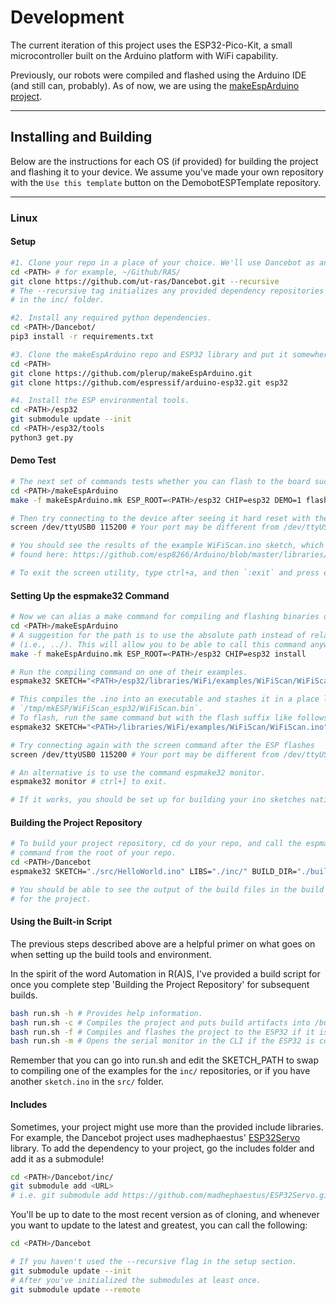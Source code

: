 # Development

The current iteration of this project uses the ESP32-Pico-Kit, a small
microcontroller built on the Arduino platform with WiFi capability.

Previously, our robots were compiled and flashed using the Arduino IDE (and
still can, probably). As of now, we are using the [makeEspArduino
project](https://github.com/plerup/makeEspArduino).

---

## Installing and Building

Below are the instructions for each OS (if provided) for building the project
and flashing it to your device. We assume you've made your own repository with
the `Use this template` button on the DemobotESPTemplate repository.

---

### Linux

#### Setup

```bash
#1. Clone your repo in a place of your choice. We'll use Dancebot as an example project.
cd <PATH> # for example, ~/Github/RAS/
git clone https://github.com/ut-ras/Dancebot.git --recursive
# The --recursive tag initializes any provided dependency repositories
# in the inc/ folder.

#2. Install any required python dependencies.
cd <PATH>/Dancebot/
pip3 install -r requirements.txt

#3. Clone the makeEspArduino repo and ESP32 library and put it somewhere near.
cd <PATH>
git clone https://github.com/plerup/makeEspArduino.git
git clone https://github.com/espressif/arduino-esp32.git esp32

#4. Install the ESP environmental tools.
cd <PATH>/esp32
git submodule update --init
cd <PATH>/esp32/tools
python3 get.py
```

#### Demo Test

```bash
# The next set of commands tests whether you can flash to the board successfully.
cd <PATH>/makeEspArduino
make -f makeEspArduino.mk ESP_ROOT=<PATH>/esp32 CHIP=esp32 DEMO=1 flash

# Then try connecting to the device after seeing it hard reset with the screen command:
screen /dev/ttyUSB0 115200 # Your port may be different from /dev/ttyUSB0.

# You should see the results of the example WiFiScan.ino sketch, which can be
# found here: https://github.com/esp8266/Arduino/blob/master/libraries/ESP8266WiFi/examples/WiFiScan/WiFiScan.ino.

# To exit the screen utility, type ctrl+a, and then `:exit` and press enter.
```

#### Setting Up the espmake32 Command

```bash
# Now we can alias a make command for compiling and flashing binaries on demand.
cd <PATH>/makeEspArduino
# A suggestion for the path is to use the absolute path instead of relative
# (i.e., ../). This will allow you to be able to call this command anywhere.
make -f makeEspArduino.mk ESP_ROOT=<PATH>/esp32 CHIP=esp32 install

# Run the compiling command on one of their examples.
espmake32 SKETCH="<PATH>/esp32/libraries/WiFi/examples/WiFiScan/WiFiScan.ino"

# This compiles the .ino into an executable and stashes it in a place like
# `/tmp/mkESP/WiFiScan_esp32/WiFiScan.bin`.
# To flash, run the same command but with the flash suffix like follows:
espmake32 SKETCH="<PATH>/libraries/WiFi/examples/WiFiScan/WiFiScan.ino" flash

# Try connecting again with the screen command after the ESP flashes
screen /dev/ttyUSB0 115200 # Your port may be different from /dev/ttyUSB0.

# An alternative is to use the command espmake32 monitor.
espmake32 monitor # ctrl+] to exit.

# If it works, you should be set up for building your ino sketches natively!
```

#### Building the Project Repository

```bash
# To build your project repository, cd do your repo, and call the espmake32
# command from the root of your repo.
cd <PATH>/Dancebot
espmake32 SKETCH="./src/HelloWorld.ino" LIBS="./inc/" BUILD_DIR="./build/"

# You should be able to see the output of the build files in the build directory
# for the project.
```

#### Using the Built-in Script

The previous steps described above are a helpful primer on what goes on when
setting up the build tools and environment.

In the spirit of the word Automation in R(A)S, I've provided a build script for
once you complete step 'Building the Project Repository' for subsequent builds.

```bash
bash run.sh -h # Provides help information.
bash run.sh -c # Compiles the project and puts build artifacts into /build/.
bash run.sh -f # Compiles and flashes the project to the ESP32 if it is connected.
bash run.sh -m # Opens the serial monitor in the CLI if the ESP32 is connected.
```

Remember that you can go into run.sh and edit the SKETCH_PATH to swap to
compiling one of the examples for the `inc/` repositories, or if you have another
`sketch.ino` in the `src/` folder.

#### Includes

Sometimes, your project might use more than the provided include libraries. For
example, the Dancebot project uses madhephaestus'
[ESP32Servo](https://github.com/madhephaestus/ESP32Servo) library.
To add the dependency to your project, go the includes folder and add it as a
submodule!

```bash
cd <PATH>/Dancebot/inc/
git submodule add <URL>
# i.e. git submodule add https://github.com/madhephaestus/ESP32Servo.git
```

You'll be up to date to the most recent version as of cloning, and whenever you
want to update to the latest and greatest, you can call the following:

```bash
cd <PATH>/Dancebot

# If you haven't used the --recursive flag in the setup section.
git submodule update --init
# After you've initialized the submodules at least once.
git submodule update --remote
```
